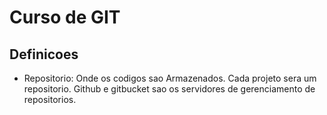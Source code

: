 # Curso de GIT

## Definicoes
 * Repositorio: Onde os codigos sao Armazenados. Cada projeto sera um repositorio. Github e gitbucket sao os servidores de gerenciamento de repositorios. 

 